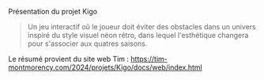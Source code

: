 Présentation du projet Kigo
>Un jeu interactif oû le joueur doit éviter des obstacles dans un univers inspiré du style visuel néon rétro, dans lequel l'esthétique changera pour s'associer aux quatres saisons.




Le résumé provient du site web Tim : https://tim-montmorency.com/2024/projets/Kigo/docs/web/index.html
